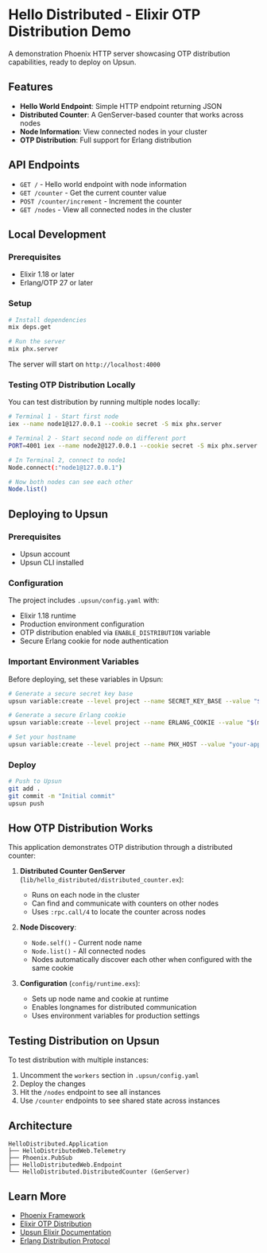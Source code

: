 # Hello Distributed - Elixir OTP Distribution Demo

A demonstration Phoenix HTTP server showcasing OTP distribution capabilities, ready to deploy on Upsun.

## Features

- **Hello World Endpoint**: Simple HTTP endpoint returning JSON
- **Distributed Counter**: A GenServer-based counter that works across nodes
- **Node Information**: View connected nodes in your cluster
- **OTP Distribution**: Full support for Erlang distribution

## API Endpoints

- `GET /` - Hello world endpoint with node information
- `GET /counter` - Get the current counter value
- `POST /counter/increment` - Increment the counter
- `GET /nodes` - View all connected nodes in the cluster

## Local Development

### Prerequisites

- Elixir 1.18 or later
- Erlang/OTP 27 or later

### Setup

```bash
# Install dependencies
mix deps.get

# Run the server
mix phx.server
```

The server will start on `http://localhost:4000`

### Testing OTP Distribution Locally

You can test distribution by running multiple nodes locally:

```bash
# Terminal 1 - Start first node
iex --name node1@127.0.0.1 --cookie secret -S mix phx.server

# Terminal 2 - Start second node on different port
PORT=4001 iex --name node2@127.0.0.1 --cookie secret -S mix phx.server

# In Terminal 2, connect to node1
Node.connect(:"node1@127.0.0.1")

# Now both nodes can see each other
Node.list()
```

## Deploying to Upsun

### Prerequisites

- Upsun account
- Upsun CLI installed

### Configuration

The project includes `.upsun/config.yaml` with:

- Elixir 1.18 runtime
- Production environment configuration
- OTP distribution enabled via `ENABLE_DISTRIBUTION` variable
- Secure Erlang cookie for node authentication

### Important Environment Variables

Before deploying, set these variables in Upsun:

```bash
# Generate a secure secret key base
upsun variable:create --level project --name SECRET_KEY_BASE --value "$(mix phx.gen.secret)"

# Generate a secure Erlang cookie
upsun variable:create --level project --name ERLANG_COOKIE --value "$(mix phx.gen.secret)"

# Set your hostname
upsun variable:create --level project --name PHX_HOST --value "your-app.upsun.app"
```

### Deploy

```bash
# Push to Upsun
git add .
git commit -m "Initial commit"
upsun push
```

## How OTP Distribution Works

This application demonstrates OTP distribution through a distributed counter:

1. **Distributed Counter GenServer** (`lib/hello_distributed/distributed_counter.ex`):
   - Runs on each node in the cluster
   - Can find and communicate with counters on other nodes
   - Uses `:rpc.call/4` to locate the counter across nodes

2. **Node Discovery**:
   - `Node.self()` - Current node name
   - `Node.list()` - All connected nodes
   - Nodes automatically discover each other when configured with the same cookie

3. **Configuration** (`config/runtime.exs`):
   - Sets up node name and cookie at runtime
   - Enables longnames for distributed communication
   - Uses environment variables for production settings

## Testing Distribution on Upsun

To test distribution with multiple instances:

1. Uncomment the `workers` section in `.upsun/config.yaml`
2. Deploy the changes
3. Hit the `/nodes` endpoint to see all instances
4. Use `/counter` endpoints to see shared state across instances

## Architecture

```
HelloDistributed.Application
├── HelloDistributedWeb.Telemetry
├── Phoenix.PubSub
├── HelloDistributedWeb.Endpoint
└── HelloDistributed.DistributedCounter (GenServer)
```

## Learn More

- [Phoenix Framework](https://www.phoenixframework.org/)
- [Elixir OTP Distribution](https://elixir-lang.org/getting-started/mix-otp/distributed-tasks.html)
- [Upsun Elixir Documentation](https://docs.upsun.com/languages/elixir.html)
- [Erlang Distribution Protocol](https://www.erlang.org/doc/reference_manual/distributed.html)
